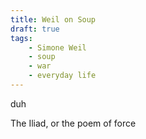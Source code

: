 ```yaml
---
title: Weil on Soup
draft: true
tags:
    - Simone Weil
    - soup
    - war
    - everyday life
---
```


duh

The Iliad, or the poem of force
